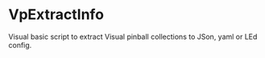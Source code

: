 # VpExtractInfo
Visual basic script to extract Visual pinball collections to JSon, yaml or LEd config.
